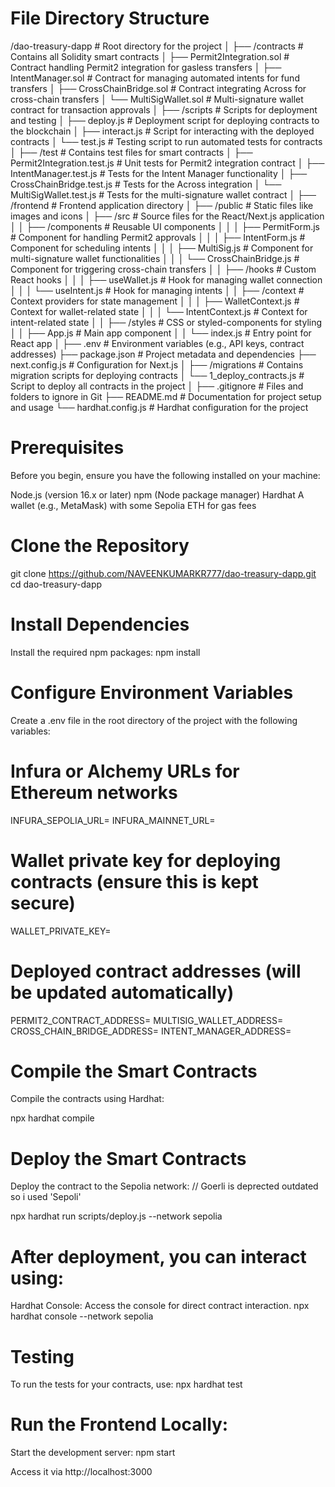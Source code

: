 # File Directory Structure

/dao-treasury-dapp                  # Root directory for the project
│
├── /contracts                   # Contains all Solidity smart contracts
│   ├── Permit2Integration.sol   # Contract handling Permit2 integration for gasless transfers
│   ├── IntentManager.sol        # Contract for managing automated intents for fund transfers
│   ├── CrossChainBridge.sol     # Contract integrating Across for cross-chain transfers
│   └── MultiSigWallet.sol       # Multi-signature wallet contract for transaction approvals
│
├── /scripts                     # Scripts for deployment and testing
│   ├── deploy.js                # Deployment script for deploying contracts to the blockchain
│   ├── interact.js              # Script for interacting with the deployed contracts
│   └── test.js                  # Testing script to run automated tests for contracts
│
├── /test                        # Contains test files for smart contracts
│   ├── Permit2Integration.test.js  # Unit tests for Permit2 integration contract
│   ├── IntentManager.test.js      # Tests for the Intent Manager functionality
│   ├── CrossChainBridge.test.js   # Tests for the Across integration
│   └── MultiSigWallet.test.js     # Tests for the multi-signature wallet contract
│
├── /frontend                    # Frontend application directory
│   ├── /public                  # Static files like images and icons
│   ├── /src                     # Source files for the React/Next.js application
│   │   ├── /components          # Reusable UI components
│   │   │   ├── PermitForm.js    # Component for handling Permit2 approvals
│   │   │   ├── IntentForm.js     # Component for scheduling intents
│   │   │   ├── MultiSig.js       # Component for multi-signature wallet functionalities
│   │   │   └── CrossChainBridge.js # Component for triggering cross-chain transfers
│   │   ├── /hooks               # Custom React hooks
│   │   │   ├── useWallet.js      # Hook for managing wallet connection
│   │   │   └── useIntent.js      # Hook for managing intents
│   │   ├── /context             # Context providers for state management
│   │   │   ├── WalletContext.js   # Context for wallet-related state
│   │   │   └── IntentContext.js    # Context for intent-related state
│   │   ├── /styles              # CSS or styled-components for styling
│   │   ├── App.js               # Main app component
│   │   └── index.js             # Entry point for React app
│
├── .env                         # Environment variables (e.g., API keys, contract addresses)
├── package.json                 # Project metadata and dependencies
├── next.config.js               # Configuration for Next.js
│
├── /migrations                  # Contains migration scripts for deploying contracts
│   └── 1_deploy_contracts.js    # Script to deploy all contracts in the project
│
├── .gitignore                   # Files and folders to ignore in Git
├── README.md                    # Documentation for project setup and usage
└── hardhat.config.js            # Hardhat configuration for the project

# Prerequisites
Before you begin, ensure you have the following installed on your machine:

Node.js (version 16.x or later)
npm (Node package manager)
Hardhat
A wallet (e.g., MetaMask) with some Sepolia ETH for gas fees

# Clone the Repository
git clone https://github.com/NAVEENKUMARKR777/dao-treasury-dapp.git
cd dao-treasury-dapp

# Install Dependencies
Install the required npm packages:
npm install

# Configure Environment Variables
Create a .env file in the root directory of the project with the following variables:

# Infura or Alchemy URLs for Ethereum networks
INFURA_SEPOLIA_URL=
INFURA_MAINNET_URL=

# Wallet private key for deploying contracts (ensure this is kept secure)
WALLET_PRIVATE_KEY=

# Deployed contract addresses (will be updated automatically)
PERMIT2_CONTRACT_ADDRESS=
MULTISIG_WALLET_ADDRESS=
CROSS_CHAIN_BRIDGE_ADDRESS=
INTENT_MANAGER_ADDRESS=

# Compile the Smart Contracts
Compile the contracts using Hardhat:

npx hardhat compile

# Deploy the Smart Contracts
Deploy the contract to the Sepolia network:  // Goerli is deprected outdated so i used 'Sepoli'

npx hardhat run scripts/deploy.js --network sepolia


# After deployment, you can interact using:
Hardhat Console: Access the console for direct contract interaction.
npx hardhat console --network sepolia


# Testing
To run the tests for your contracts, use:
npx hardhat test


# Run the Frontend Locally:
Start the development server:
npm start


Access it via http://localhost:3000